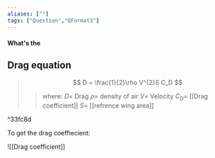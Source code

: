 ```yaml
---
aliases: [""]
tags: ["Question","QFormat3"]
---
```


#### What's the
## Drag equation
> $$ D = \frac{1}{2}\rho V^{2}S C_D $$ 
>> where:
>> $D =$ Drag
>> $\rho =$ density of air
>> $V =$  Velocity
>> $C_D=$ [[Drag coefficient]]
>> $S=$ [[refrence wing area]]

^33fc8d

To get the drag coeffiecient:

![[Drag coefficient]]